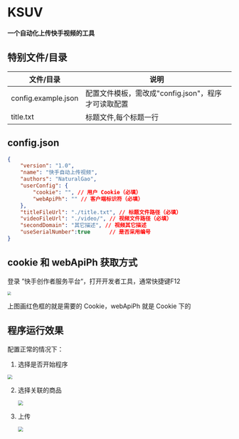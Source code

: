# KSUV

**一个自动化上传快手视频的工具**

## 特别文件/目录

| 文件/目录           | 说明                                                |
| ------------------- | --------------------------------------------------- |
| config.example.json | 配置文件模板，需改成"config.json"，程序才可读取配置 |
| title.txt           | 标题文件,每个标题一行                               |

## config.json

```json
{
    "version": "1.0",
    "name": "快手自动上传视频",
    "authors": "NaturalGao",
    "userConfig": {
        "cookie": "", // 用户 Cookie（必填）
        "webApiPh": "" // 客户端标识符（必填）
    },
    "titleFileUrl": "./title.txt", // 标题文件路径（必填）
    "videoFileUrl": "./video/", // 视频文件路径（必填）
    "secondDomain": "其它描述", // 视频其它描述
    "useSerialNumber":true		// 是否采用编号
}
```



## cookie 和 webApiPh 获取方式

登录 ”快手创作者服务平台“，打开开发者工具，通常快捷键F12



<img src="https://i.bmp.ovh/imgs/2022/02/1e11a828931ad05f.png" style="zoom: 50%;" />



上图画红色框的就是需要的 Cookie，webApiPh 就是 Cookie 下的



## 程序运行效果

配置正常的情况下：

1. 选择是否开始程序

<img src="https://i.bmp.ovh/imgs/2022/02/17916e6f64f8c5fa.png" style="zoom: 67%;" />



2. 选择关联的商品

   <img src="https://i.bmp.ovh/imgs/2022/02/261a44472480b8d3.png" style="zoom:67%;" />

3. 上传

   <img src="https://i.bmp.ovh/imgs/2022/02/3c0e5575e89261fd.png" style="zoom:67%;" />


